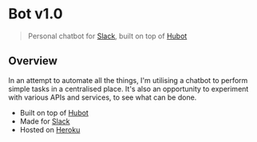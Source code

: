 # Bot v1.0

> Personal chatbot for [Slack](#), built on top of [Hubot](#)

## Overview

In an attempt to automate all the things, I'm utilising a chatbot to perform simple tasks in a centralised place. It's also an opportunity to experiment with various APIs and services, to see what can be done.

* Built on top of [Hubot](#)
* Made for [Slack](#)
* Hosted on [Heroku](#)
